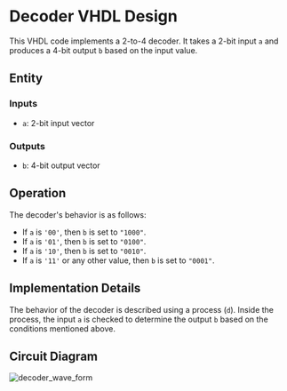 # Decoder VHDL Design

This VHDL code implements a 2-to-4 decoder. It takes a 2-bit input `a` and produces a 4-bit output `b` based on the input value.

## Entity

### Inputs

- `a`: 2-bit input vector

### Outputs

- `b`: 4-bit output vector

## Operation

The decoder's behavior is as follows:

- If `a` is `'00'`, then `b` is set to `"1000"`.
- If `a` is `'01'`, then `b` is set to `"0100"`.
- If `a` is `'10'`, then `b` is set to `"0010"`.
- If `a` is `'11'` or any other value, then `b` is set to `"0001"`.

## Implementation Details

The behavior of the decoder is described using a process (`d`). Inside the process, the input `a` is checked to determine the output `b` based on the conditions mentioned above.

## Circuit Diagram


![decoder_wave_form](https://github.com/ashishbasaula/Embeeded-/assets/32863612/5ee77865-5795-4d5e-800f-b8e46668d27d)




